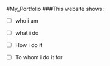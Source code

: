 #My_Portfolio
###This website shows: 
- [ ] who i am
- [ ] what i do
- [ ] How i do it 
- [ ] To whom i do it for 

